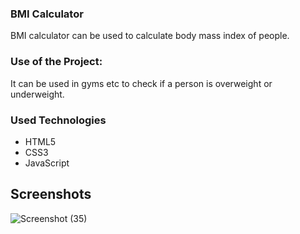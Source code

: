 ### BMI Calculator
BMI calculator can be used to calculate body mass index of people.

### Use of the Project:
 It can be used in gyms etc to check if a person is overweight or underweight.

### Used Technologies
  * HTML5
  * CSS3
  * JavaScript



## Screenshots 
![Screenshot (35)](https://user-images.githubusercontent.com/69195262/125057793-3d825f00-e0c7-11eb-8a87-a80ecf6603e1.png)


